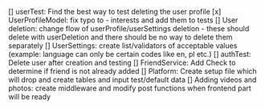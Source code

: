 [] userTest: Find the best way to test deleting the user profile
[x] UserProfileModel: fix typo to - interests and add them to tests
[] User deletion: change flow of userProfile/userSettings deletion - these should delete with userDeletion and there should be no way to delete them separately
[] UserSettings: create list/validators of acceptable values (example: language can only be certain codes like en, pl etc.)
[] authTest: Delete user after creation and testing
[] FriendService: Add Check to determine if friend is not already added
[] Platform: Create setup file which will drop and create tables and input test/default data
[] Adding videos and photos: create middleware and modify post functions when frontend part will be ready
